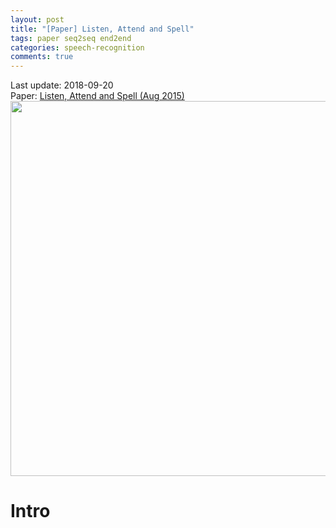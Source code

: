 ```yaml
---
layout: post
title: "[Paper] Listen, Attend and Spell"
tags: paper seq2seq end2end 
categories: speech-recognition
comments: true
---
```

Last update: 2018-09-20    
Paper: [Listen, Attend and Spell (Aug 2015)](https://arxiv.org/pdf/1508.01211.pdf)
<img name="header" img src="{{ site.baseurl }}/assets/images/post_180920/header_las.png" width="600">

# Intro

